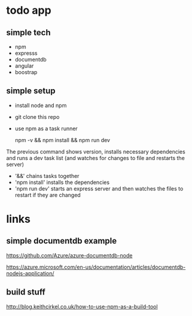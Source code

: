 # todo app

## simple tech

* npm
* expresss
* documentdb
* angular
* boostrap

## simple setup

* install node and npm
* git clone this repo
* use npm as a task runner

	npm -v && npm install && npm run dev

The previous command shows version, installs necessary dependencies and runs a dev task list (and watches for changes to file and restarts the server)

* '&&' chains tasks together
* 'npm install' installs the dependencies
* 'npm run dev' starts an express server and then watches the files to restart if they are changed

# links

## simple documentdb example

https://github.com/Azure/azure-documentdb-node

https://azure.microsoft.com/en-us/documentation/articles/documentdb-nodejs-application/

## build stuff

http://blog.keithcirkel.co.uk/how-to-use-npm-as-a-build-tool
